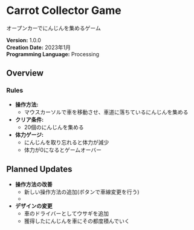 # Carrot Collector Game

オープンカーでにんじんを集めるゲーム

**Version:** 1.0.0  
**Creation Date:** 2023年1月  
**Programming Language:** Processing  

## Overview

### Rules
- **操作方法:**
  - マウスカーソルで車を移動させ、車道に落ちているにんじんを集める  
- **クリア条件:**
  - 20個のにんじんを集める  
- **体力ゲージ:**
  - にんじんを取り忘れると体力が減少  
  - 体力が0になるとゲームオーバー  

## Planned Updates

- **操作方法の改善**
  - 新しい操作方法の追加(ボタンで車線変更を行う)
  - 
- **デザインの変更**
  - 車のドライバーとしてウサギを追加  
  - 獲得したにんじんを車にその都度積んでいく

